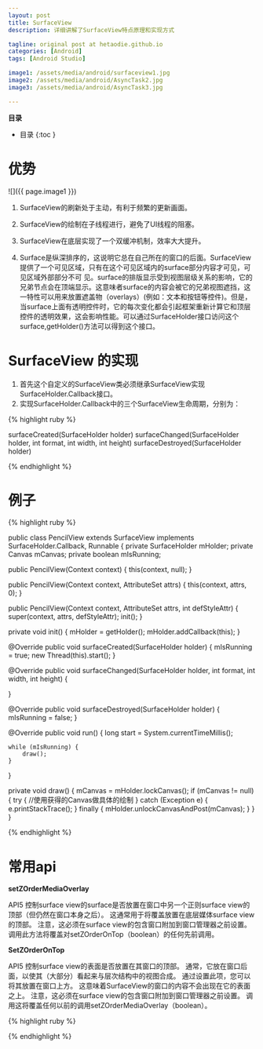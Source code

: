 ```yaml
---
layout: post
title: SurfaceView
description: 详细讲解了SurfaceView特点原理和实现方式

tagline: original post at hetaodie.github.io
categories: [Android]
tags: [Android Studio]

image1: /assets/media/android/surfaceview1.jpg
image2: /assets/media/android/AsyncTask2.jpg
image3: /assets/media/android/AsyncTask3.jpg

---
```


**目录**

* 目录
 {:toc  }

 
# 优势

![]({{ page.image1 }})

1. SurfaceView的刷新处于主动，有利于频繁的更新画面。
2. SurfaceView的绘制在子线程进行，避免了UI线程的阻塞。
3. SurfaceView在底层实现了一个双缓冲机制，效率大大提升。

4. Surface是纵深排序的，这说明它总在自己所在的窗口的后面。SurfaceView 提供了一个可见区域，只有在这个可见区域内的surface部分内容才可见，可见区域外部部分不可 见。surface的排版显示受到视图层级关系的影响，它的兄弟节点会在顶端显示。这意味者surface的内容会被它的兄弟视图遮挡，这一特性可以用来放置遮盖物（overlays）(例如：文本和按钮等控件)。但是，当surface上面有透明控件时，它的每次变化都会引起框架重新计算它和顶层控件的透明效果，这会影响性能。可以通过SurfaceHolder接口访问这个surface,getHolder()方法可以得到这个接口。

# SurfaceView 的实现

1. 首先这个自定义的SurfaceView类必须继承SurfaceView实现SurfaceHolder.Callback接口。
2. 实现SurfaceHolder.Callback中的三个SurfaceView生命周期，分别为：


{% highlight ruby %}

surfaceCreated(SurfaceHolder holder)
surfaceChanged(SurfaceHolder holder, int format, int width, int height) 
surfaceDestroyed(SurfaceHolder holder)


{% endhighlight %}

# 例子


{% highlight ruby %}

public class PencilView extends SurfaceView implements SurfaceHolder.Callback, Runnable {
     private SurfaceHolder mHolder;
     private Canvas mCanvas;
     private boolean mIsRunning;

public PencilView(Context context) {
    this(context, null);
}

public PencilView(Context context, AttributeSet attrs) {
    this(context, attrs, 0);
}

public PencilView(Context context, AttributeSet attrs, int defStyleAttr) {
    super(context, attrs, defStyleAttr);
    init();
}

private void init() {
    mHolder = getHolder();
    mHolder.addCallback(this);
}

@Override
public void surfaceCreated(SurfaceHolder holder) {
    mIsRunning = true;
    new Thread(this).start();
}


@Override
public void surfaceChanged(SurfaceHolder holder, int format, int width, int height) {

}

@Override
public void surfaceDestroyed(SurfaceHolder holder) {
    mIsRunning = false;
}

@Override
public void run() {
    long start = System.currentTimeMillis();

    while (mIsRunning) {
        draw();
    }
}

private void draw() {
    mCanvas = mHolder.lockCanvas();
    if (mCanvas != null) {
        try {
           //使用获得的Canvas做具体的绘制
        } catch (Exception e) {
            e.printStackTrace();
        } finally {
            mHolder.unlockCanvasAndPost(mCanvas);
        }
    }
}

{% endhighlight %}

# 常用api

**setZOrderMediaOverlay**

API5
控制surface view的surface是否放置在窗口中另一个正则surface view的顶部（但仍然在窗口本身之后）。 这通常用于将覆盖放置在底层媒体surface view的顶部。
注意，这必须在surface view的包含窗口附加到窗口管理器之前设置。
调用此方法将覆盖对setZOrderOnTop（boolean）的任何先前调用。

**SetZOrderOnTop**

API5
控制surface view的表面是否放置在其窗口的顶部。 通常，它放在窗口后面，以使其（大部分）看起来与层次结构中的视图合成。 通过设置此项，您可以将其放置在窗口上方。 这意味着SurfaceView的窗口的内容不会出现在它的表面之上。
注意，这必须在surface view的包含窗口附加到窗口管理器之前设置。
调用这将覆盖任何以前的调用setZOrderMediaOverlay（boolean）。


{% highlight ruby %}

{% endhighlight %}
<!--本文所用的超链接-->

[1]:https://github.com/hetaodie/AVAudioRecorderDemo.git
